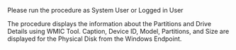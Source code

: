 Please run the procedure as System User or Logged in User

The procedure displays the information about the Partitions and Drive Details using WMIC Tool. Caption, Device ID, Model, Partitions, and Size are displayed for the Physical Disk from the Windows Endpoint.